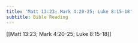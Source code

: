 ```yaml
---
title: 'Matt 13:23; Mark 4:20-25; Luke 8:15-18'
subtitle: Bible Reading
---
```


[[Matt 13:23; Mark 4:20-25; Luke 8:15-18]]